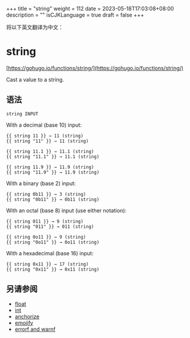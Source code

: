 +++
title = "string"
weight = 112
date = 2023-05-18T17:03:08+08:00
description = ""
isCJKLanguage = true
draft = false
+++

将以下英文翻译为中文：
# string

[https://gohugo.io/functions/string/](https://gohugo.io/functions/string/)

Cast a value to a string.

## 语法

```
string INPUT
```

With a decimal (base 10) input:

```go-html-template
{{ string 11 }} → 11 (string)
{{ string "11" }} → 11 (string)

{{ string 11.1 }} → 11.1 (string)
{{ string "11.1" }} → 11.1 (string)

{{ string 11.9 }} → 11.9 (string)
{{ string "11.9" }} → 11.9 (string)
```

With a binary (base 2) input:

```go-html-template
{{ string 0b11 }} → 3 (string)
{{ string "0b11" }} → 0b11 (string)
```

With an octal (base 8) input (use either notation):

```go-html-template
{{ string 011 }} → 9 (string)
{{ string "011" }} → 011 (string)

{{ string 0o11 }} → 9 (string)
{{ string "0o11" }} → 0o11 (string)
```

With a hexadecimal (base 16) input:

```go-html-template
{{ string 0x11 }} → 17 (string)
{{ string "0x11" }} → 0x11 (string)
```

## 另请参阅

- [float](https://gohugo.io/functions/float/)
- [int](https://gohugo.io/functions/int/)
- [anchorize](https://gohugo.io/functions/anchorize/)
- [emojify](https://gohugo.io/functions/emojify/)
- [errorf and warnf](https://gohugo.io/functions/errorf/)
